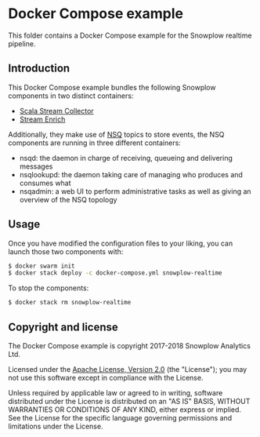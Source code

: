 # Docker Compose example

This folder contains a Docker Compose example for the Snowplow realtime pipeline.

## Introduction

This Docker Compose example bundles the following Snowplow components in two distinct containers:

- [Scala Stream Collector][ssc]
- [Stream Enrich][se]

Additionally, they make use of [NSQ][nsq] topics to store events, the NSQ components are running
in three different containers:

- nsqd: the daemon in charge of receiving, queueing and delivering messages
- nsqlookupd: the daemon taking care of managing who produces and consumes what
- nsqadmin: a web UI to perform administrative tasks as well as giving an overview of the NSQ
topology

## Usage

Once you have modified the configuration files to your liking, you can launch those two components
with:

```bash
$ docker swarm init
$ docker stack deploy -c docker-compose.yml snowplow-realtime
```

To stop the components:

```bash
$ docker stack rm snowplow-realtime
```

## Copyright and license

The Docker Compose example is copyright 2017-2018 Snowplow Analytics Ltd.

Licensed under the [Apache License, Version 2.0][license] (the "License");
you may not use this software except in compliance with the License.

Unless required by applicable law or agreed to in writing, software
distributed under the License is distributed on an "AS IS" BASIS,
WITHOUT WARRANTIES OR CONDITIONS OF ANY KIND, either express or implied.
See the License for the specific language governing permissions and
limitations under the License.

[ssc]: https://github.com/snowplow/snowplow-docker/tree/master/scala-stream-collector
[se]: https://github.com/snowplow/snowplow-docker/tree/master/stream-enrich

[nsq]: http://nsq.io/

[license]: http://www.apache.org/licenses/LICENSE-2.0